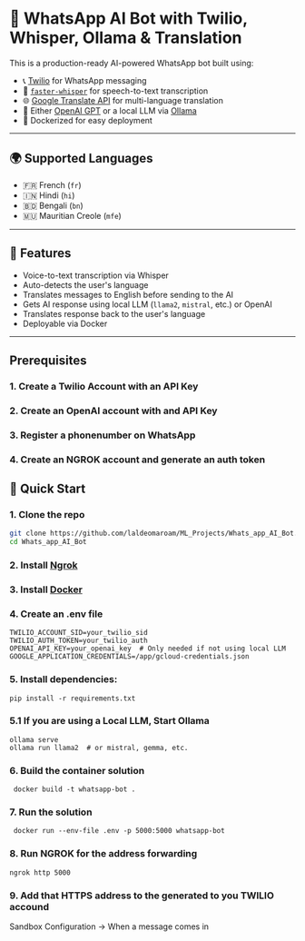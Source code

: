 # 🧠 WhatsApp AI Bot with Twilio, Whisper, Ollama & Translation

This is a production-ready AI-powered WhatsApp bot built using:

- 📞 [Twilio](https://www.twilio.com/) for WhatsApp messaging
- 🎤 [`faster-whisper`](https://github.com/guillaumekln/faster-whisper) for speech-to-text transcription
- 🌐 [Google Translate API](https://cloud.google.com/translate/docs) for multi-language translation
- 💬 Either [OpenAI GPT](https://openai.com/) or a local LLM via [Ollama](https://ollama.com/)
- 🐳 Dockerized for easy deployment

---

## 🌍 Supported Languages

- 🇫🇷 French (`fr`)
- 🇮🇳 Hindi (`hi`)
- 🇧🇩 Bengali (`bn`)
- 🇲🇺 Mauritian Creole (`mfe`)

---

## 🔧 Features

- Voice-to-text transcription via Whisper
- Auto-detects the user's language
- Translates messages to English before sending to the AI
- Gets AI response using local LLM (`llama2`, `mistral`, etc.) or OpenAI
- Translates response back to the user's language
- Deployable via Docker

---

## Prerequisites

### 1. Create a Twilio Account with an API Key
### 2. Create an OpenAI account with and API Key
### 3. Register a phonenumber on WhatsApp
### 4. Create an NGROK account and generate an auth token



## 🚀 Quick Start

### 1. Clone the repo

```bash
git clone https://github.com/laldeomaroam/ML_Projects/Whats_app_AI_Bot.git
cd Whats_app_AI_Bot
```

### 2. Install [Ngrok](https://ngrok.com/downloads/)

### 3. Install [Docker](https://www.docker.com/)

### 4. Create an .env file
```
TWILIO_ACCOUNT_SID=your_twilio_sid
TWILIO_AUTH_TOKEN=your_twilio_auth
OPENAI_API_KEY=your_openai_key  # Only needed if not using local LLM
GOOGLE_APPLICATION_CREDENTIALS=/app/gcloud-credentials.json
```
### 5. Install dependencies:
```
pip install -r requirements.txt
```
### 5.1 If you are using a Local LLM, Start Ollama
```
ollama serve
ollama run llama2  # or mistral, gemma, etc.
```
### 6. Build the container solution
```
 docker build -t whatsapp-bot .
```
### 7. Run the solution 
```
 docker run --env-file .env -p 5000:5000 whatsapp-bot
```
### 8. Run NGROK for the address forwarding
```
ngrok http 5000
```
### 9. Add that HTTPS address to the generated to you TWILIO accound
Sandbox Configuration -> When a message comes in

